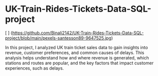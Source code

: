 # UK-Train-Rides-Tickets-Data-SQL-project

[ ] (https://github.com/Binali2142/UK-Train-Rides-Tickets-Data-SQL-project/blob/main/pexels-santesson89-9647525.jpg)

In this project, I analyzed UK train ticket sales data to gain insights into revenue, customer preferences, and common causes of delays. This analysis helps understand how and where revenue is generated, which stations and routes are popular, and the key factors that impact customer experiences, such as delays.
